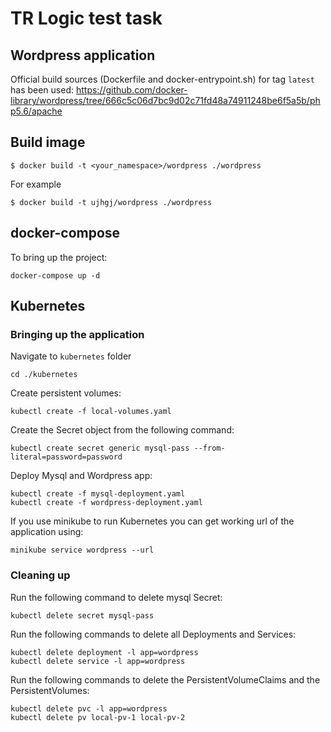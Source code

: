 # TR Logic test task

## Wordpress application

Official build sources (Dockerfile and docker-entrypoint.sh) for tag `latest` has been used:
https://github.com/docker-library/wordpress/tree/666c5c06d7bc9d02c71fd48a74911248be6f5a5b/php5.6/apache

## Build image

    $ docker build -t <your_namespace>/wordpress ./wordpress
    
For example 

    $ docker build -t ujhgj/wordpress ./wordpress
    
## docker-compose

To bring up the project:

    docker-compose up -d

## Kubernetes

### Bringing up the application

Navigate to `kubernetes` folder

    cd ./kubernetes
    
Create persistent volumes:
 
    kubectl create -f local-volumes.yaml
    
Create the Secret object from the following command:

    kubectl create secret generic mysql-pass --from-literal=password=password
    
Deploy Mysql and Wordpress app:

    kubectl create -f mysql-deployment.yaml
    kubectl create -f wordpress-deployment.yaml
    
If you use minikube to run Kubernetes you can get working url of the application using:

    minikube service wordpress --url
    
### Cleaning up
    
Run the following command to delete mysql Secret:
    
    kubectl delete secret mysql-pass
    
Run the following commands to delete all Deployments and Services:
    
    kubectl delete deployment -l app=wordpress
    kubectl delete service -l app=wordpress
    
Run the following commands to delete the PersistentVolumeClaims and the PersistentVolumes:
    
    kubectl delete pvc -l app=wordpress
    kubectl delete pv local-pv-1 local-pv-2